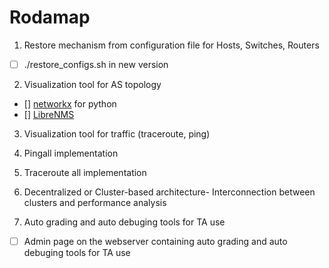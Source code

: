 
# Rodamap
1. Restore mechanism from configuration file for Hosts, Switches, Routers
 - [ ] ./restore_configs.sh in new version
2. Visualization tool for AS topology
 - [] [networkx](https://networkx.github.io/) for python
 - [] [LibreNMS](https://github.com/librenms)
3. Visualization tool for traffic (traceroute, ping)

4. Pingall implementation

5. Traceroute all implementation

6. Decentralized or Cluster-based architecture- Interconnection between clusters and performance analysis

7. Auto grading and auto debuging tools for TA use
 - [ ] Admin page on the webserver containing auto grading and auto debuging tools for TA use